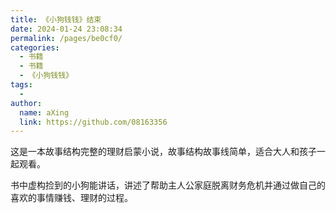 ```yaml
---
title: 《小狗钱钱》结束
date: 2024-01-24 23:08:34
permalink: /pages/be0cf0/
categories:
  - 书籍
  - 书籍
  - 《小狗钱钱》
tags:
  - 
author: 
  name: aXing
  link: https://github.com/08163356
---
```



这是一本故事结构完整的理财启蒙小说，故事结构故事线简单，适合大人和孩子一起观看。

书中虚构捡到的小狗能讲话，讲述了帮助主人公家庭脱离财务危机并通过做自己的喜欢的事情赚钱、理财的过程。

<!-- more -->

